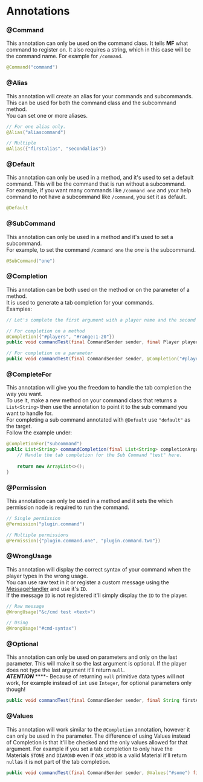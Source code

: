 # Annotations

### @Command <a id="command"></a>

This annotation can only be used on the command class. It tells **MF** what command to register on. It also requires a string, which in this case will be the command name. For example for `/command`.

```java
@Command("command")
```

### @Alias <a id="alias"></a>

This annotation will create an alias for your commands and subcommands. This can be used for both the command class and the subcommand method.  
You can set one or more aliases.

```java
// For one alias only.
@Alias("aliascommand")

// Multiple
@Alias({"firstalias", "secondalias"})
```

### @Default <a id="default"></a>

This annotation can only be used in a method, and it's used to set a default command. This will be the command that is run without a subcommand.  
For example, if you want many commands like `/command one` and your help command to not have a subcommand like `/command`, you set it as default.

```java
@Default
```

### @SubCommand <a id="subcommand"></a>

This annotation can only be used in a method and it's used to set a subcommand.  
For example, to set the command `/command one` the _one_ is the subcommand.

```java
@SubCommand("one")
```

### @Completion <a id="completion"></a>

This annotation can be both used on the method or on the parameter of a method.  
It is used to generate a tab completion for your commands.  
Examples:

```java
// Let's complete the first argument with a player name and the second with a number from 1 to 20.

// For completion on a method 
@Completion({"#players", "#range:1-20"})
public void commandTest(final CommandSender sender, final Player player, final Integer number)

// For completion on a parameter
public void commandTest(final CommandSender sender, @Completion("#players") final Player player, @Completion("#range:1-20") Integer number)
```

### @CompleteFor <a id="permission"></a>

This annotation will give you the freedom to handle the tab completion the way you want.  
To use it, make a new method on your command class that returns a `List<String>` then use the annotation to point it to the sub command you want to handle for.   
For completing a sub command annotated with `@Default` use `"default"` as the target.  
Follow the example under:

```java
@CompletionFor("subcommand")
public List<String> commandCompletion(final List<String> completionArguments) {
    // Handle the tab completion for the Sub Command "test" here.
    
    return new ArrayList<>();
}
```

### @Permission <a id="permission"></a>

This annotation can only be used in a method and it sets the which permission node is required to run the command.

```java
// Single permission
@Permission("plugin.command")

// Multiple permissions
@Permission({"plugin.command.one", "plugin.command.two"})
```

### @WrongUsage <a id="optional"></a>

This annotation will display the correct syntax of your command when the player types in the wrong usage.  
You can use raw text in it or register a custom message using the [MessageHandler](messages.md#wrong-usage) and use it's `ID`.  
If the message `ID` is not registered it'll simply display the `ID` to the player.

```java
// Raw message
@WrongUsage("&c/cmd test <text>")

// Using 
@WrongUsage("#cmd-syntax")
```

### @Optional <a id="optional"></a>

This annotation can only be used on parameters and only on the last parameter. This will make it so the last argument is optional. If the player does not type the last argument it'll return `null`.  
_**ATENTION**_ ****- Because of returning `null` primitive data types will not work, for example instead of `int` use `Integer`, for optional parameters only though!

```java
public void commandTest(final CommandSender sender, final String firstArgument, @Optional final String optionalArgument)
```

### @Values

This annotation will work similar to the `@Completion` annotation, however it can only be used in the parameter. The difference of using Values instead of Completion is that it'll be checked and the only values allowed for that argument. For example if you set a tab completion to only have the Materials `STONE` and `DIAMOND` even if `OAK_WOOD` is a valid Material it'll return `null`as it is not part of the tab completion.

```java
public void commandTest(final CommandSender sender, @Values("#some") final Material materia)
```


